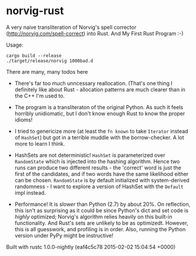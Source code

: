 # norvig-rust

A very naive transliteration of Norvig's spell corrector
(http://norvig.com/spell-correct) into Rust.  And My First Rust
Program :-)

Usage:

```
cargo build --release
./target/release/norvig 1000bad.d
```

There are many, many todos here

 - There's far too much unncessary reallocation.  (That's one thing I
   definitely like about Rust - allocation patterns are much clearer
   than in the C++ I'm used to.

 - The program is a transliteraton of the original Python.  As such it
   feels horribly unidiomatic, but I don't know enough Rust to know
   the proper idioms!

 - I tried to genericize more (at least the `fn known` to take
   `Iterator` instead of `HashSet`) but got in a terrible muddle with
   the borrow-checker.  A lot more to learn I think.

 - HashSets are not deterministic!  `HashSet` is parameterized over
   `RandomState` which is injected into the hashing algorithm.  Hence
   two runs can produce two different results - the 'correct' word is
   just the first of the candidates, and if two words have the same
   likelihood either can be chosen. `RandomState` is by default
   initialized with system-derived randomness - I want to explore a
   version of HashSet with the `Default` impl instead.

 - Performance!  It is _slower_ than Python (2.7) by about 20%.  On
   reflection, this isn't as surprising as it could be since Python's
   dict and set code is _highly_ optimized; Norvig's algorithm relies
   heavily on this built-in functionality. And Rust's sets are
   unlikely to be as optimizedt.  However, this is all guesswork, and
   profiling is in order.  Also, running the Python version under PyPy
   might be instructive!

Built with rustc 1.0.0-nightly (eaf4c5c78 2015-02-02 15:04:54 +0000)
